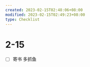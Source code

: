 ```yaml
---
created: 2023-02-15T02:48:06+08:00
modified: 2023-02-15T02:49:23+08:00
type: Checklist
---
```


# 2-15

- [ ] 寄书 多抓鱼
